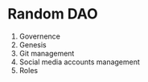 
# Random DAO

1. Governence
1. Genesis
1. Git management
1. Social media accounts management
1. Roles